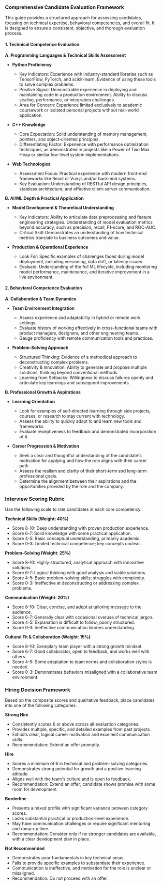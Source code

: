 ### **Comprehensive Candidate Evaluation Framework**

This guide provides a structured approach for assessing candidates, focusing on technical expertise, behavioral competencies, and overall fit. It is designed to ensure a consistent, objective, and thorough evaluation process.

#### **1. Technical Competence Evaluation**

**A. Programming Languages & Technical Skills Assessment**

*   **Python Proficiency**
    *   Key Indicators: Experience with industry-standard libraries such as TensorFlow, PyTorch, and scikit-learn. Evidence of using these tools to solve complex problems.
    *   Positive Signal: Demonstrable experience in deploying and maintaining code in a production environment. Ability to discuss scaling, performance, or integration challenges.
    *   Area for Concern: Experience limited exclusively to academic coursework or isolated personal projects without real-world application.

*   **C++ Knowledge**
    *   Core Expectation: Solid understanding of memory management, pointers, and object-oriented principles.
    *   Differentiating Factor: Experience with performance optimization techniques, as demonstrated in projects like a Power of Two Max Heap or similar low-level system implementations.

*   **Web Technologies**
    *   Assessment Focus: Practical experience with modern front-end frameworks like React or Vue.js and/or back-end systems.
    *   Key Evaluation: Understanding of RESTful API design principles, stateless architecture, and effective client-server communication.

**B. AI/ML Depth & Practical Application**

*   **Model Development & Theoretical Understanding**
    *   Key Indicators: Ability to articulate data preprocessing and feature engineering strategies. Understanding of model evaluation metrics beyond accuracy, such as precision, recall, F1-score, and ROC-AUC.
    *   Critical Skill: Demonstrates an understanding of how technical metrics translate to business outcomes and value.

*   **Production & Operational Experience**
    *   Look For: Specific examples of challenges faced during model deployment, including versioning, data drift, or latency issues.
    *   Evaluate: Understanding of the full ML lifecycle, including monitoring model performance, maintenance, and iterative improvement in a live environment.

#### **2. Behavioral Competence Evaluation**

**A. Collaboration & Team Dynamics**

*   **Team Environment Integration**
    *   Assess experience and adaptability in hybrid or remote work settings.
    *   Evaluate history of working effectively in cross-functional teams with product managers, designers, and other engineering teams.
    *   Gauge proficiency with remote communication tools and practices.

*   **Problem-Solving Approach**
    *   Structured Thinking: Evidence of a methodical approach to deconstructing complex problems.
    *   Creativity & Innovation: Ability to generate and propose multiple solutions, thinking beyond conventional methods.
    *   Learning from Setbacks: Willingness to discuss failures openly and articulate key learnings and subsequent improvements.

**B. Professional Growth & Aspirations**

*   **Learning Orientation**
    *   Look for examples of self-directed learning through side projects, courses, or research to stay current with technology.
    *   Assess the ability to quickly adapt to and learn new tools and frameworks.
    *   Evaluate receptiveness to feedback and demonstrated incorporation of it.

*   **Career Progression & Motivation**
    *   Seek a clear and thoughtful understanding of the candidate's motivation for applying and how the role aligns with their career path.
    *   Assess the realism and clarity of their short-term and long-term professional goals.
    *   Determine the alignment between their aspirations and the opportunities provided by the role and the company.

### **Interview Scoring Rubric**

Use the following scale to rate candidates in each core competency.

**Technical Skills (Weight: 40%)**
*   Score 8-10: Deep understanding with proven production experience.
*   Score 6-7: Solid knowledge with some practical application.
*   Score 4-5: Basic conceptual understanding, primarily academic.
*   Score 0-3: Limited technical competence; key concepts unclear.

**Problem-Solving (Weight: 25%)**
*   Score 8-10: Highly structured, analytical approach with innovative solutions.
*   Score 6-7: Logical thinking with good analysis and viable solutions.
*   Score 4-5: Basic problem-solving skills; struggles with complexity.
*   Score 0-3: Ineffective at deconstructing or addressing complex problems.

**Communication (Weight: 20%)**
*   Score 8-10: Clear, concise, and adept at tailoring message to the audience.
*   Score 6-7: Generally clear with occasional overuse of technical jargon.
*   Score 4-5: Explanation is difficult to follow; poorly structured.
*   Score 0-3: Ineffective communication hinders understanding.

**Cultural Fit & Collaboration (Weight: 15%)**
*   Score 8-10: Exemplary team player with a strong growth mindset.
*   Score 6-7: Good collaborator, open to feedback, and works well with others.
*   Score 4-5: Some adaptation to team norms and collaboration styles is needed.
*   Score 0-3: Demonstrates behaviors misaligned with a collaborative team environment.

### **Hiring Decision Framework**

Based on the composite scores and qualitative feedback, place candidates into one of the following categories:

**Strong Hire**
*   Consistently scores 8 or above across all evaluation categories.
*   Provides multiple, specific, and detailed examples from past projects.
*   Exhibits clear, logical career motivation and excellent communication skills.
*   Recommendation: Extend an offer promptly.

**Hire**
*   Scores a minimum of 6 in technical and problem-solving categories.
*   Demonstrates strong potential for growth and a positive learning attitude.
*   Aligns well with the team's culture and is open to feedback.
*   Recommendation: Extend an offer; candidate shows promise with some room for development.

**Borderline**
*   Presents a mixed profile with significant variance between category scores.
*   Lacks substantial practical or production-level experience.
*   May have communication challenges or require significant mentoring and ramp-up time.
*   Recommendation: Consider only if no stronger candidates are available, with a clear development plan in place.

**Not Recommended**
*   Demonstrates poor fundamentals in key technical areas.
*   Fails to provide specific examples to substantiate their experience.
*   Communication is ineffective, and motivation for the role is unclear or misaligned.
*   Recommendation: Do not proceed with an offer.
